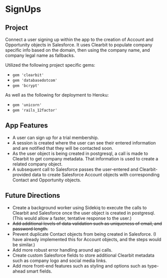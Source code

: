 SignUps
===================

Project
-------------------
Connect a user signing up within the app to the creation of Account and Opportunity objects in Salesforce. It uses Clearbit to populate company specific info based on the domain, then using the company name, and company legal name as fallbacks.

Utilized the following project specific gems:
- `gem 'clearbit'`
- `gem 'databasedotcom'`
- `gem 'bcrypt'`

As well as the following for deployment to Heroku:
- `gem 'unicorn'`
- `gem 'rails_12factor'`


App Features
-------------------
- A user can sign up for a trial membership.
- A session is created where the user can see their entered information and are notified that they will be contacted soon.
- As the user object is being created in postgresql, a call is made to Clearbit to get company metadata. That information is used to create a related company object.
- A subsequent call to Salesforce passes the user-entered and Clearbit-provided data to create Salesforce Account objects with corresponding Contact and Opportunity objects.

Future Directions
-------------------
- Create a background worker using Sidekiq to execute the calls to Clearbit and Salesforce once the user object is created in postgresql. (This would allow a faster, tentative response to the user.)
- ~~Add additional levels of data validation such as uniqueness of email, and password length.~~
- Prevent duplicate Contact objects from being created in Salesforce. (I have already implemented this for Account objects, and the steps would be similar.)
- Add more robust error handling around api calls.
- Create custom Salesforce fields to store additional Clearbit metadata such as company logo and social media links.
- Add more front-end features such as styling and options such as type-ahead smart fields.
